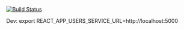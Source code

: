 [![Build Status](https://travis-ci.org/bmdoil/code-bites.svg?branch=master)](https://travis-ci.org/bmdoil/code-bites)

Dev:
export REACT_APP_USERS_SERVICE_URL=http://localhost:5000